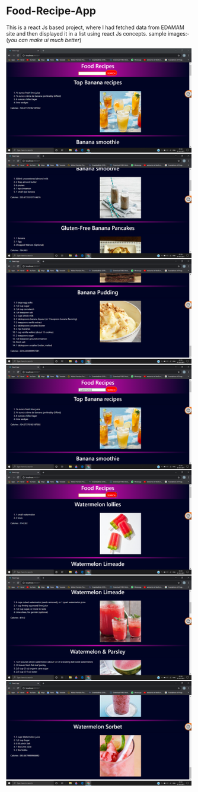# Food-Recipe-App
This is a react Js based project, where I had fetched data from EDAMAM site and then displayed it in a list using react Js concepts.
sample images:- (*you can make ui much better*)

<img src="./images/Screenshot%20(132).png" width="500px">
<img src="./images/Screenshot%20(133).png" width="500px">
<img src="./images/Screenshot%20(134).png" width="500px">
<img src="./images/Screenshot%20(135).png" width="500px">
<img src="./images/Screenshot%20(136).png" width="500px">
<img src="./images/Screenshot%20(137).png" width="500px">
<img src="./images/Screenshot%20(138).png" width="500px">
